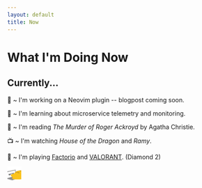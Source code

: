 ```yaml
---
layout: default
title: Now
---
```


# What I'm Doing Now

## Currently...
🔭 ~ I'm working on a Neovim plugin -- blogpost coming soon.

🌱 ~ I'm learning about microservice telemetry and monitoring.

📖 ~ I'm reading _The Murder of Roger Ackroyd_ by Agatha Christie.

📺 ~ I'm watching _House of the Dragon_ and _Ramy_.

👾 ~ I'm playing [Factorio][factorio] and [VALORANT][valorant]. (Diamond 2)

<img src="/assets/meow_code.gif" alt="meow_code" width="32">

[factorio]: https://www.factorio.com/ 
[valorant]: https://playvalorant.com/en-us/

